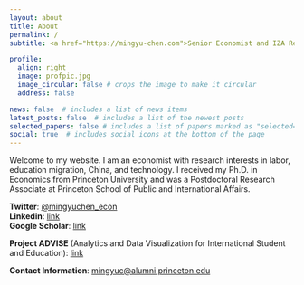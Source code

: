 ```yaml
---
layout: about
title: About
permalink: /
subtitle: <a href="https://mingyu-chen.com">Senior Economist and IZA Research Affiliate</a>

profile:
  align: right
  image: profpic.jpg
  image_circular: false # crops the image to make it circular
  address: false

news: false  # includes a list of news items
latest_posts: false  # includes a list of the newest posts
selected_papers: false # includes a list of papers marked as "selected={true}"
social: true  # includes social icons at the bottom of the page
---
```


Welcome to my website. I am an economist with research interests in labor, education migration, China, and technology. I received my Ph.D. in Economics from Princeton University and was a Postdoctoral Research Associate at Princeton School of Public and International Affairs.

**Twitter**: [@mingyuchen_econ](https://twitter.com/mingyuchen_econ) \
**Linkedin**: [link](https://www.linkedin.com/in/mingyu-chen-23208215/) \
**Google Scholar**: [link](https://scholar.google.com/citations?hl=en&user=lttlo7gAAAAJ)

**Project ADVISE** (Analytics and Data Visualization for International Student and Education): [link](https://ers.princeton.edu/project-advise-about)

**Contact Information**: [mingyuc@alumni.princeton.edu](mailto:mingyuc@alumni.princeton.edu)
